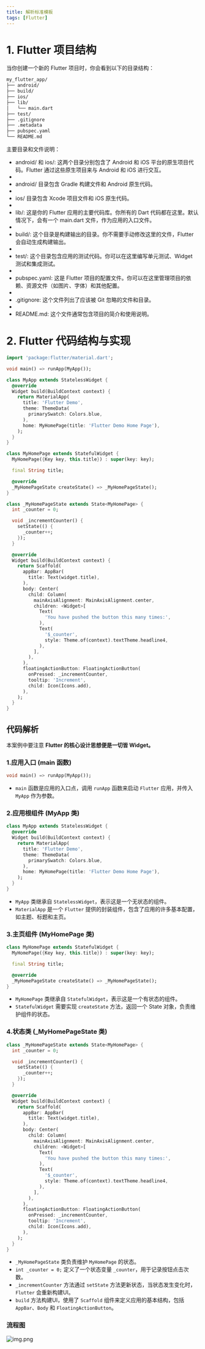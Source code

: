 ```yaml
---
title: 解析标准模板
tags: [Flutter]
---
```


# 1. Flutter 项目结构
当你创建一个新的 Flutter 项目时，你会看到以下的目录结构：
```bash
my_flutter_app/
├── android/
├── build/
├── ios/
├── lib/
│   └── main.dart
├── test/
├── .gitignore
├── .metadata
├── pubspec.yaml
└── README.md
```
主要目录和文件说明：

* android/ 和 ios/: 这两个目录分别包含了 Android 和 iOS 平台的原生项目代码。Flutter 通过这些原生项目来与 Android 和 iOS 进行交互。
* 
* android/ 目录包含 Gradle 构建文件和 Android 原生代码。
* 
* ios/ 目录包含 Xcode 项目文件和 iOS 原生代码。
* 
* lib/: 这是你的 Flutter 应用的主要代码库。你所有的 Dart 代码都在这里。默认情况下，会有一个 main.dart 文件，作为应用的入口文件。
* 
* build/: 这个目录是构建输出的目录。你不需要手动修改这里的文件，Flutter 会自动生成构建输出。
* 
* test/: 这个目录包含应用的测试代码。你可以在这里编写单元测试、Widget 测试和集成测试。
* 
* pubspec.yaml: 这是 Flutter 项目的配置文件。你可以在这里管理项目的依赖、资源文件（如图片、字体）和其他配置。
* 
* .gitignore: 这个文件列出了应该被 Git 忽略的文件和目录。
* 
* README.md: 这个文件通常包含项目的简介和使用说明。

# 2. Flutter 代码结构与实现
```dart
import 'package:flutter/material.dart';

void main() => runApp(MyApp());

class MyApp extends StatelessWidget {
  @override
  Widget build(BuildContext context) {
    return MaterialApp(
      title: 'Flutter Demo',
      theme: ThemeData(
        primarySwatch: Colors.blue,
      ),
      home: MyHomePage(title: 'Flutter Demo Home Page'),
    );
  }
}

class MyHomePage extends StatefulWidget {
  MyHomePage({Key key, this.title}) : super(key: key);

  final String title;

  @override
  _MyHomePageState createState() => _MyHomePageState();
}

class _MyHomePageState extends State<MyHomePage> {
  int _counter = 0;

  void _incrementCounter() {
    setState(() {
      _counter++;
    });
  }

  @override
  Widget build(BuildContext context) {
    return Scaffold(
      appBar: AppBar(
        title: Text(widget.title),
      ),
      body: Center(
        child: Column(
          mainAxisAlignment: MainAxisAlignment.center,
          children: <Widget>[
            Text(
              'You have pushed the button this many times:',
            ),
            Text(
              '$_counter',
              style: Theme.of(context).textTheme.headline4,
            ),
          ],
        ),
      ),
      floatingActionButton: FloatingActionButton(
        onPressed: _incrementCounter,
        tooltip: 'Increment',
        child: Icon(Icons.add),
      ),
    );
  }
}
```
## 代码解析
本案例中要注意 **Flutter 的核心设计思想便是一切皆 Widget。**

### 1.应用入口 (main 函数)
```dart
void main() => runApp(MyApp());
```
- `main` 函数是应用的入口点，调用 `runApp` 函数来启动 `Flutter` 应用，并传入 `MyApp` 作为参数。
### 2.应用根组件 (MyApp 类)
```dart
class MyApp extends StatelessWidget {
  @override
  Widget build(BuildContext context) {
    return MaterialApp(
      title: 'Flutter Demo',
      theme: ThemeData(
        primarySwatch: Colors.blue,
      ),
      home: MyHomePage(title: 'Flutter Demo Home Page'),
    );
  }
}
```
- `MyApp` 类继承自 `StatelessWidget`，表示这是一个无状态的组件。
- `MaterialApp` 是一个 `Flutter` 提供的封装组件，包含了应用的许多基本配置，如主题、标题和主页。
### 3.主页组件 (MyHomePage 类)
```dart
class MyHomePage extends StatefulWidget {
  MyHomePage({Key key, this.title}) : super(key: key);

  final String title;

  @override
  _MyHomePageState createState() => _MyHomePageState();
}
```
- `MyHomePage` 类继承自 `StatefulWidget`，表示这是一个有状态的组件。
- `StatefulWidget` 需要实现 `createState` 方法，返回一个 State 对象，负责维护组件的状态。 
### 4.状态类 (_MyHomePageState 类)
```dart
class _MyHomePageState extends State<MyHomePage> {
  int _counter = 0;

  void _incrementCounter() {
    setState(() {
      _counter++;
    });
  }

  @override
  Widget build(BuildContext context) {
    return Scaffold(
      appBar: AppBar(
        title: Text(widget.title),
      ),
      body: Center(
        child: Column(
          mainAxisAlignment: MainAxisAlignment.center,
          children: <Widget>[
            Text(
              'You have pushed the button this many times:',
            ),
            Text(
              '$_counter',
              style: Theme.of(context).textTheme.headline4,
            ),
          ],
        ),
      ),
      floatingActionButton: FloatingActionButton(
        onPressed: _incrementCounter,
        tooltip: 'Increment',
        child: Icon(Icons.add),
      ),
    );
  }
}

```

- `_MyHomePageState` 类负责维护 `MyHomePage` 的状态。
- `int _counter = 0;` 定义了一个状态变量 `_counter`，用于记录按钮点击次数。
- `_incrementCounter` 方法通过 `setState` 方法更新状态，当状态发生变化时，`Flutter` 会重新构建UI。
- `build` 方法构建UI，使用了 `Scaffold` 组件来定义应用的基本结构，包括 `AppBar`、`Body` 和 `FloatingActionButton`。

### 流程图
![img.png](img.png)
